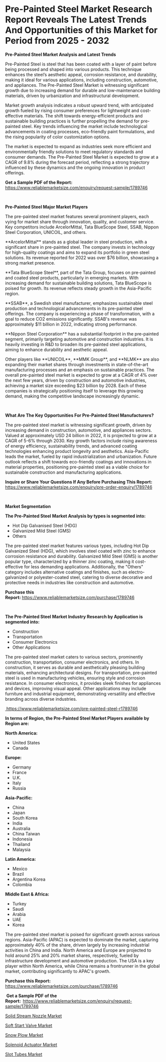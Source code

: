 <p><h1>Pre-Painted Steel Market Research Report Reveals The Latest Trends And Opportunities of this Market for Period from 2025 - 2032</h1></p><p><strong>Pre-Painted Steel Market Analysis and Latest Trends</strong></p>
<p><p>Pre-Painted Steel is steel that has been coated with a layer of paint before being processed and shaped into various products. This technique enhances the steel’s aesthetic appeal, corrosion resistance, and durability, making it ideal for various applications, including construction, automotive, and appliances. The Pre-Painted Steel Market is witnessing significant growth due to increasing demand for durable and low-maintenance building materials, driven by urbanization and infrastructural development.</p><p>Market growth analysis indicates a robust upward trend, with anticipated growth fueled by rising consumer preferences for lightweight and cost-effective materials. The shift towards energy-efficient products and sustainable building practices is further propelling the demand for pre-painted steel. Key trends influencing the market include technological advancements in coating processes, eco-friendly paint formulations, and the rising popularity of color customization options.</p><p>The market is expected to expand as industries seek more efficient and environmentally friendly solutions to meet regulatory standards and consumer demands. The Pre-Painted Steel Market is expected to grow at a CAGR of 9.8% during the forecast period, reflecting a strong trajectory influenced by these dynamics and the ongoing innovation in product offerings.</p></p>
<p><strong>Get a Sample PDF of the Report:&nbsp;</strong> <a href="https://www.reliablemarketsize.com/enquiry/request-sample/1789746?utm_campaign=3254&utm_medium=2&utm_source=Github&utm_content=ia&utm_term=25032025&utm_id=pre-painted-steel">https://www.reliablemarketsize.com/enquiry/request-sample/1789746</a></p>
<p>&nbsp;</p>
<p><strong>Pre-Painted Steel Major Market Players</strong></p>
<p><p>The pre-painted steel market features several prominent players, each vying for market share through innovation, quality, and customer service. Key competitors include ArcelorMittal, Tata BlueScope Steel, SSAB, Nippon Steel Corporation, UNICOIL, and others.</p><p>**ArcelorMittal** stands as a global leader in steel production, with a significant share in pre-painted steel. The company invests in technology for high-quality coatings and aims to expand its portfolio in green steel solutions. Its revenue reported for 2022 was over $76 billion, showcasing a strong market presence.</p><p>**Tata BlueScope Steel**, part of the Tata Group, focuses on pre-painted and coated steel products, particularly in emerging markets. With increasing demand for sustainable building solutions, Tata BlueScope is poised for growth. Its revenue reflects steady growth in the Asia-Pacific region.</p><p>**SSAB**, a Swedish steel manufacturer, emphasizes sustainable steel production and technological advancements in its pre-painted steel offerings. The company is experiencing a phase of transformation, with a goal to reduce CO2 emissions significantly. SSAB's revenue was approximately $11 billion in 2022, indicating strong performance.</p><p>**Nippon Steel Corporation** has a substantial footprint in the pre-painted segment, primarily targeting automotive and construction industries. It is heavily investing in R&D to broaden its pre-painted steel applications, aiming to enhance durability and aesthetic appeal.</p><p>Other players like **UNICOIL**, **MMK Group**, and **NLMK** are also expanding their market shares through investments in state-of-the-art manufacturing processes and an emphasis on sustainable practices. The overall pre-painted steel market is expected to grow at a CAGR of 4% over the next few years, driven by construction and automotive industries, achieving a market size exceeding $23 billion by 2028. Each of these companies is strategically positioning itself to leverage this growing demand, making the competitive landscape increasingly dynamic.</p></p>
<p>&nbsp;</p>
<p><strong>What Are The Key Opportunities For Pre-Painted Steel Manufacturers?</strong></p>
<p><p>The pre-painted steel market is witnessing significant growth, driven by increasing demand in construction, automotive, and appliances sectors. Valued at approximately USD 24 billion in 2022, it is projected to grow at a CAGR of 5-6% through 2030. Key growth factors include rising awareness of energy efficiency, sustainability trends, and advanced coating technologies enhancing product longevity and aesthetics. Asia-Pacific leads the market, fueled by rapid industrialization and urbanization. Future outlook reflects a shift towards eco-friendly coatings and innovations in material properties, positioning pre-painted steel as a viable choice for sustainable construction and manufacturing applications.</p></p>
<p><strong>Inquire or Share Your Questions If Any Before Purchasing This Report:</strong> <a href="https://www.reliablemarketsize.com/enquiry/pre-order-enquiry/1789746?utm_campaign=3254&utm_medium=2&utm_source=Github&utm_content=ia&utm_term=25032025&utm_id=pre-painted-steel">https://www.reliablemarketsize.com/enquiry/pre-order-enquiry/1789746</a></p>
<p>&nbsp;</p>
<p><strong>Market Segmentation</strong></p>
<p><strong>The Pre-Painted Steel Market Analysis by types is segmented into:</strong></p>
<p><ul><li>Hot Dip Galvanised Steel (HDG)</li><li>Galvanized Mild Steel (GMS)</li><li>Others</li></ul></p>
<p><p>The pre-painted steel market features various types, including Hot Dip Galvanized Steel (HDG), which involves steel coated with zinc to enhance corrosion resistance and durability. Galvanized Mild Steel (GMS) is another popular type, characterized by a thinner zinc coating, making it cost-effective for less demanding applications. Additionally, the "Others" category includes alternative coatings and finishes, such as electro-galvanized or polyester-coated steel, catering to diverse decorative and protective needs in industries like construction and automotive.</p></p>
<p><strong>Purchase this Report:&nbsp;</strong><a href="https://www.reliablemarketsize.com/purchase/1789746?utm_campaign=3254&utm_medium=2&utm_source=Github&utm_content=ia&utm_term=25032025&utm_id=pre-painted-steel">https://www.reliablemarketsize.com/purchase/1789746</a></p>
<p>&nbsp;</p>
<p><strong>The Pre-Painted Steel Market Industry Research by Application is segmented into:</strong></p>
<p><ul><li>Construction</li><li>Transportation</li><li>Consumer Electronics</li><li>Other Applications</li></ul></p>
<p><p>The pre-painted steel market caters to various sectors, prominently construction, transportation, consumer electronics, and others. In construction, it serves as durable and aesthetically pleasing building materials, enhancing architectural designs. For transportation, pre-painted steel is used in manufacturing vehicles, ensuring style and corrosion resistance. In consumer electronics, it provides sleek finishes for appliances and devices, improving visual appeal. Other applications may include furniture and industrial equipment, demonstrating versatility and effective branding across diverse industries.</p></p>
<p><a href="https://www.reliablemarketsize.com/pre-painted-steel-r1789746?utm_campaign=3254&utm_medium=2&utm_source=Github&utm_content=ia&utm_term=25032025&utm_id=pre-painted-steel">&nbsp;https://www.reliablemarketsize.com/pre-painted-steel-r1789746</a></p>
<p><strong>In terms of Region, the Pre-Painted Steel Market Players available by Region are:</strong></p>
<p>
    <p> <strong> North America: </strong>
        <ul>
            <li>United States</li>
            <li>Canada</li>
        </ul>
        </p> 
    <p> <strong> Europe: </strong>
        <ul>
            <li>Germany</li>
            <li>France</li>
            <li>U.K.</li>
            <li>Italy</li>
            <li>Russia</li>
        </ul>
        </p> 
    <p> <strong> Asia-Pacific: </strong>
        <ul>
            <li>China</li>
            <li>Japan</li>
            <li>South Korea</li>
            <li>India</li>
            <li>Australia</li>
            <li>China Taiwan</li>
            <li>Indonesia</li>
            <li>Thailand</li>
            <li>Malaysia</li>
        </ul>
        </p> 
    <p> <strong> Latin America: </strong>
        <ul>
            <li>Mexico</li>
            <li>Brazil</li>
            <li>Argentina Korea</li>
            <li>Colombia</li>
        </ul>
        </p> 
    <p> <strong> Middle East & Africa: </strong>
        <ul>
            <li>Turkey</li>
            <li>Saudi</li>
            <li>Arabia</li>
            <li>UAE</li>
            <li>Korea</li>
        </ul>
    </p>
    </p>
<p><p>The pre-painted steel market is poised for significant growth across various regions. Asia-Pacific (APAC) is expected to dominate the market, capturing approximately 40% of the share, driven largely by increasing industrial activities in China and India. North America and Europe are projected to hold around 25% and 20% market shares, respectively, fueled by infrastructure development and automotive production. The USA is a key player within North America, while China remains a frontrunner in the global market, contributing significantly to APAC's growth.</p></p>
<p><strong>Purchase this Report: </strong><a href="https://www.reliablemarketsize.com/purchase/1789746?utm_campaign=3254&utm_medium=2&utm_source=Github&utm_content=ia&utm_term=25032025&utm_id=pre-painted-steel">https://www.reliablemarketsize.com/purchase/1789746</a></p>
<p>&nbsp;<strong>Get a Sample PDF of the Report:&nbsp;&nbsp;</strong><a href="https://www.reliablemarketsize.com/enquiry/request-sample/1789746?utm_campaign=3254&utm_medium=2&utm_source=Github&utm_content=ia&utm_term=25032025&utm_id=pre-painted-steel">https://www.reliablemarketsize.com/enquiry/request-sample/1789746</a></p>
<p><strong></strong></p>
<p><p><a href="https://www.linkedin.com/pulse/forecasting-trends-solid-stream-nozzle-market-sales-revenue-ke8if?utm_campaign=3254&utm_medium=2&utm_source=Github&utm_content=ia&utm_term=25032025&utm_id=pre-painted-steel">Solid Stream Nozzle Market</a></p><p><a href="https://www.linkedin.com/pulse/projected-cagr-48-report-soft-start-valve-market-analysis-propels-z7w3f?utm_campaign=3254&utm_medium=2&utm_source=Github&utm_content=ia&utm_term=25032025&utm_id=pre-painted-steel">Soft Start Valve Market</a></p><p><a href="https://www.linkedin.com/pulse/analyzing-snow-plow-market-expected-cagr-84-key-drivers-oc1re?utm_campaign=3254&utm_medium=2&utm_source=Github&utm_content=ia&utm_term=25032025&utm_id=pre-painted-steel">Snow Plow Market</a></p><p><a href="https://www.linkedin.com/pulse/projected-growth-solenoid-actuator-market-from-2032-cwl7f?utm_campaign=3254&utm_medium=2&utm_source=Github&utm_content=ia&utm_term=25032025&utm_id=pre-painted-steel">Solenoid Actuator Market</a></p><p><a href="https://www.linkedin.com/pulse/global-slot-tubes-marketprofits-competitive-strategiesmarket-2ynpf?utm_campaign=3254&utm_medium=2&utm_source=Github&utm_content=ia&utm_term=25032025&utm_id=pre-painted-steel">Slot Tubes Market</a></p></p>
